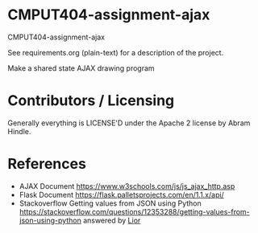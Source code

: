 CMPUT404-assignment-ajax
==============================

CMPUT404-assignment-ajax

See requirements.org (plain-text) for a description of the project.

Make a shared state AJAX drawing program

Contributors / Licensing
========================

Generally everything is LICENSE'D under the Apache 2 license by Abram Hindle.

References
=============
* AJAX Document https://www.w3schools.com/js/js_ajax_http.asp
* Flask Document https://flask.palletsprojects.com/en/1.1.x/api/
* Stackoverflow Getting values from JSON using Python
 https://stackoverflow.com/questions/12353288/getting-values-from-json-using-python answered by [Lior](https://stackoverflow.com/users/388334/lior)
